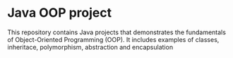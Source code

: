 # Java OOP project
This repository contains Java projects that demonstrates the fundamentals of Object-Oriented Programming (OOP). It includes examples of classes, inheritace, polymorphism, abstraction and encapsulation
